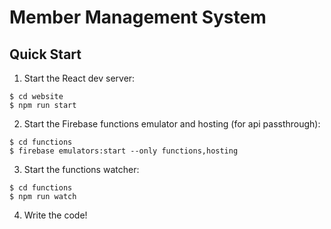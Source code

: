 # Member Management System

## Quick Start

1. Start the React dev server:

```
$ cd website
$ npm run start
```

2. Start the Firebase functions emulator and hosting (for api passthrough):

```
$ cd functions
$ firebase emulators:start --only functions,hosting
```

3. Start the functions watcher:

```
$ cd functions
$ npm run watch
```

4. Write the code!
